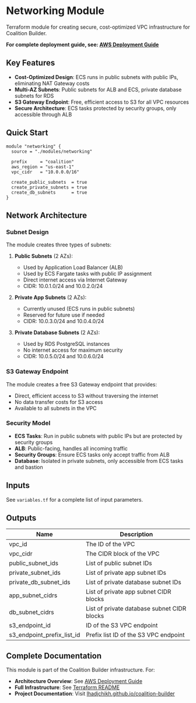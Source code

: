 # Networking Module

Terraform module for creating secure, cost-optimized VPC infrastructure for Coalition Builder.

**For complete deployment guide, see: [AWS Deployment Guide](../../../docs/deployment/aws.md)**

## Key Features

- **Cost-Optimized Design**: ECS runs in public subnets with public IPs, eliminating NAT Gateway costs
- **Multi-AZ Subnets**: Public subnets for ALB and ECS, private database subnets for RDS
- **S3 Gateway Endpoint**: Free, efficient access to S3 for all VPC resources
- **Secure Architecture**: ECS tasks protected by security groups, only accessible through ALB

## Quick Start

```hcl
module "networking" {
  source = "./modules/networking"

  prefix     = "coalition"
  aws_region = "us-east-1"
  vpc_cidr   = "10.0.0.0/16"

  create_public_subnets  = true
  create_private_subnets = true
  create_db_subnets      = true
}
```

## Network Architecture

### Subnet Design

The module creates three types of subnets:

1. **Public Subnets** (2 AZs):

   - Used by Application Load Balancer (ALB)
   - Used by ECS Fargate tasks with public IP assignment
   - Direct internet access via Internet Gateway
   - CIDR: 10.0.1.0/24 and 10.0.2.0/24

2. **Private App Subnets** (2 AZs):

   - Currently unused (ECS runs in public subnets)
   - Reserved for future use if needed
   - CIDR: 10.0.3.0/24 and 10.0.4.0/24

3. **Private Database Subnets** (2 AZs):
   - Used by RDS PostgreSQL instances
   - No internet access for maximum security
   - CIDR: 10.0.5.0/24 and 10.0.6.0/24

### S3 Gateway Endpoint

The module creates a free S3 Gateway endpoint that provides:

- Direct, efficient access to S3 without traversing the internet
- No data transfer costs for S3 access
- Available to all subnets in the VPC

### Security Model

- **ECS Tasks**: Run in public subnets with public IPs but are protected by security groups
- **ALB**: Public-facing, handles all incoming traffic
- **Security Groups**: Ensure ECS tasks only accept traffic from ALB
- **Database**: Isolated in private subnets, only accessible from ECS tasks and bastion

## Inputs

See `variables.tf` for a complete list of input parameters.

## Outputs

| Name                       | Description                                 |
| -------------------------- | ------------------------------------------- |
| vpc_id                     | The ID of the VPC                           |
| vpc_cidr                   | The CIDR block of the VPC                   |
| public_subnet_ids          | List of public subnet IDs                   |
| private_subnet_ids         | List of private app subnet IDs              |
| private_db_subnet_ids      | List of private database subnet IDs         |
| app_subnet_cidrs           | List of private app subnet CIDR blocks      |
| db_subnet_cidrs            | List of private database subnet CIDR blocks |
| s3_endpoint_id             | ID of the S3 VPC endpoint                   |
| s3_endpoint_prefix_list_id | Prefix list ID of the S3 VPC endpoint       |

## Complete Documentation

This module is part of the Coalition Builder infrastructure. For:

- **Architecture Overview**: See [AWS Deployment Guide](../../../docs/deployment/aws.md)
- **Full Infrastructure**: See [Terraform README](../../README.md)
- **Project Documentation**: Visit [lhadjchikh.github.io/coalition-builder](https://lhadjchikh.github.io/coalition-builder/)
